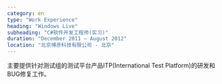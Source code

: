 ```yaml
---
category: en
type: "Work Experience"
heading: "Windows Live"
subheading: "C#软件开发工程师(实习)"
duration: "December 2011 – August 2012"
location: "北京博彦科技有限公司 - 北京"
---
```


主要提供针对测试组的测试平台产品ITP(International Test Platform)的研发和BUG修复工作。